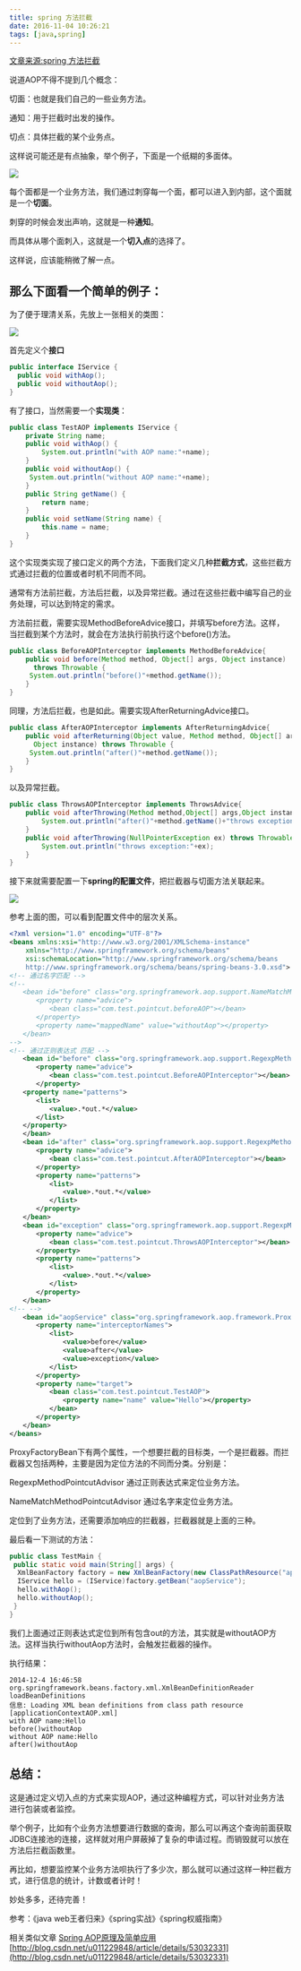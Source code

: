 ```yaml
---
title: spring 方法拦截
date: 2016-11-04 10:26:21
tags: [java,spring]
---
```

[文章来源:spring 方法拦截](http://blog.csdn.net/u011229848/article/details/53032369)


说道AOP不得不提到几个概念：

切面：也就是我们自己的一些业务方法。

通知：用于拦截时出发的操作。

切点：具体拦截的某个业务点。

这样说可能还是有点抽象，举个例子，下面是一个纸糊的多面体。

![](spring方法拦截/041909182489271.jpg)

每个面都是一个业务方法，我们通过刺穿每一个面，都可以进入到内部，这个面就是一个**切面**。

刺穿的时候会发出声响，这就是一种**通知**。

而具体从哪个面刺入，这就是一个**切入点**的选择了。

这样说，应该能稍微了解一点。

## 那么下面看一个简单的例子：

为了便于理清关系，先放上一张相关的类图：

![](spring方法拦截/041925307019848.png)
<!--more-->
首先定义个**接口**
```java
public interface IService {
  public void withAop();
  public void withoutAop();
}
```

有了接口，当然需要一个**实现类**：
```java
public class TestAOP implements IService {
    private String name;
    public void withAop() { 
        System.out.println("with AOP name:"+name);  
    }
    public void withoutAop() {  
     System.out.println("without AOP name:"+name);
    }
    public String getName() {  
        return name; 
    }
    public void setName(String name) { 
        this.name = name;
    }
}
```

这个实现类实现了接口定义的两个方法，下面我们定义几种**拦截方式**，这些拦截方式通过拦截的位置或者时机不同而不同。

通常有方法前拦截，方法后拦截，以及异常拦截。通过在这些拦截中编写自己的业务处理，可以达到特定的需求。

方法前拦截，需要实现MethodBeforeAdvice接口，并填写before方法。这样，当拦截到某个方法时，就会在方法执行前执行这个before()方法。
```java
public class BeforeAOPInterceptor implements MethodBeforeAdvice{
    public void before(Method method, Object[] args, Object instance)
      throws Throwable {
     System.out.println("before()"+method.getName());
    }
}
```

同理，方法后拦截，也是如此。需要实现AfterReturningAdvice接口。
```java
public class AfterAOPInterceptor implements AfterReturningAdvice{
    public void afterReturning(Object value, Method method, Object[] args,
      Object instance) throws Throwable {
     System.out.println("after()"+method.getName());
    }
}
```
以及异常拦截。
```java
public class ThrowsAOPInterceptor implements ThrowsAdvice{ 
    public void afterThrowing(Method method,Object[] args,Object instance,AccountException ex) throws Throwable{
        System.out.println("after()"+method.getName()+"throws exception:"+ex);
    }
    public void afterThrowing(NullPointerException ex) throws Throwable{
        System.out.println("throws exception:"+ex);
    }
}
```

接下来就需要配置一下**spring的配置文件**，把拦截器与切面方法关联起来。

![](spring方法拦截/041917494369533.png)

参考上面的图，可以看到配置文件中的层次关系。
```xml
<?xml version="1.0" encoding="UTF-8"?> 
<beans xmlns:xsi="http://www.w3.org/2001/XMLSchema-instance" 
    xmlns="http://www.springframework.org/schema/beans" 
    xsi:schemaLocation="http://www.springframework.org/schema/beans 
    http://www.springframework.org/schema/beans/spring-beans-3.0.xsd"> 
<!-- 通过名字匹配 --> 
<!-- 
　　<bean id="before" class="org.springframework.aop.support.NameMatchMethodPointcutAdvisor"> 
　　　　<property name="advice"> 
　　　　　　<bean class="com.test.pointcut.beforeAOP"></bean> 
　　　　</property> 
　　　　<property name="mappedName" value="withoutAop"></property> 
　　</bean> 
--> 
<!-- 通过正则表达式 匹配 --> 
　　<bean id="before" class="org.springframework.aop.support.RegexpMethodPointcutAdvisor"> 
　　　　<property name="advice"> 
　　　　　　<bean class="com.test.pointcut.BeforeAOPInterceptor"></bean> 
　　　　</property> 
　　<property name="patterns"> 
　　　　<list> 
　　　　　　<value>.*out.*</value> 
　　　　</list> 
　　</property> 
　　</bean> 
　　<bean id="after" class="org.springframework.aop.support.RegexpMethodPointcutAdvisor"> 
　　　　<property name="advice"> 
　　　　　　<bean class="com.test.pointcut.AfterAOPInterceptor"></bean> 
　　　　</property> 
　　　　<property name="patterns"> 
　　　　　　<list> 
　　　　　　　　<value>.*out.*</value> 
　　　　　　</list> 
　　　　</property> 
　　</bean> 
　　<bean id="exception" class="org.springframework.aop.support.RegexpMethodPointcutAdvisor"> 
　　　　<property name="advice"> 
　　　　　　<bean class="com.test.pointcut.ThrowsAOPInterceptor"></bean> 
　　　　</property> 
　　　　<property name="patterns"> 
　　　　　　<list> 
　　　　　　　　<value>.*out.*</value> 
　　　　　　</list> 
　　　　</property> 
　　</bean> 
<!-- --> 
　　<bean id="aopService" class="org.springframework.aop.framework.ProxyFactoryBean"> 
　　　　<property name="interceptorNames"> 
　　　　　　<list> 
　　　　　　　　<value>before</value> 
　　　　　　　　<value>after</value> 
　　　　　　　　<value>exception</value> 
　　　　　　</list> 
　　　　</property> 
　　　　<property name="target"> 
　　　　　　<bean class="com.test.pointcut.TestAOP"> 
　　　　　　　　<property name="name" value="Hello"></property> 
　　　　　　</bean> 
　　　　</property> 
　　</bean> 
</beans>
```

ProxyFactoryBean下有两个属性，一个想要拦截的目标类，一个是拦截器。而拦截器又包括两种，主要是因为定位方法的不同而分类。分别是：

RegexpMethodPointcutAdvisor 通过正则表达式来定位业务方法。

NameMatchMethodPointcutAdvisor 通过名字来定位业务方法。

定位到了业务方法，还需要添加响应的拦截器，拦截器就是上面的三种。

最后看一下测试的方法：
```java
public class TestMain {
 public static void main(String[] args) {
  XmlBeanFactory factory = new XmlBeanFactory(new ClassPathResource("applicationContextAOP.xml"));
  IService hello = (IService)factory.getBean("aopService");
  hello.withAop();
  hello.withoutAop();
 }
}
```

我们上面通过正则表达式定位到所有包含out的方法，其实就是withoutAOP方法。这样当执行withoutAop方法时，会触发拦截器的操作。

执行结果：
```sybase
2014-12-4 16:46:58 org.springframework.beans.factory.xml.XmlBeanDefinitionReader loadBeanDefinitions
信息: Loading XML bean definitions from class path resource [applicationContextAOP.xml]
with AOP name:Hello
before()withoutAop
without AOP name:Hello
after()withoutAop
```

## 总结：

这是通过定义切入点的方式来实现AOP，通过这种编程方式，可以针对业务方法进行包装或者监控。

举个例子，比如有个业务方法想要进行数据的查询，那么可以再这个查询前面获取JDBC连接池的连接，这样就对用户屏蔽掉了复杂的申请过程。而销毁就可以放在方法后拦截函数里。

再比如，想要监控某个业务方法呗执行了多少次，那么就可以通过这样一种拦截方式，进行信息的统计，计数或者计时！

妙处多多，还待完善！

参考：《java web王者归来》《spring实战》《spring权威指南》

相关类似文章 [Spring AOP原理及简单应用](http://blog.csdn.net/u011229848/article/details/53032331) [http://blog.csdn.net/u011229848/article/details/53032331](http://blog.csdn.net/u011229848/article/details/53032331)
